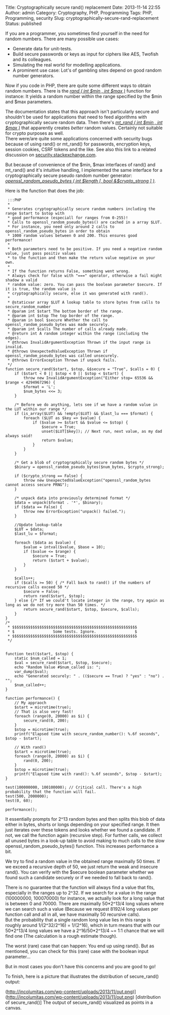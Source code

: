 Title: Cryptographically secure rand() replacement
Date: 2013-11-14 22:55
Author: admin
Category: Cryptography, PHP, Programming
Tags: PHP, Programming, security
Slug: cryptographically-secure-rand-replacement
Status: published

If you are a programmer, you sometimes find yourself in the need for
random numbers. There are many possible use cases:

-   Generate data for unit-tests.
-   Build secure passwords or keys as input for ciphers like AES,
    Twofish and its colleagues.
-   Simulating the real world for modelling applications.
-   A prominent use case: Lot's of gambling sites depend on good random
    number generators.

Now if you code in PHP, there are quite some different ways to obtain
random numbers. There is the [*rand ( int \$min , int \$max
)*](http://www.php.net/manual/en/function.rand.php "rand") function for
instance: It yields a random number within the range specified by the
\$min and \$max parameters.

The documentation states that this approach isn't particularly secure
and shouldn't be used for applications that need to feed algorithms with
cryptographically secure random data. Then there's [*mt\_rand ( int
\$min , int \$max )*](http://www.php.net/manual/en/function.mt-rand.php)
that apparently creates *better* random values. Certainly not suitable
for crypto purposes as well.  
There were/are quite some applications concerned with security bugs
because of using rand() or mt\_rand() for passwords, encryption keys,
session cookies, CSRF tokens and the like. See also this link to a
related discussion on
[security.stackexchange.com](http://security.stackexchange.com/questions/18033/how-insecure-are-phps-rand-functions).

But because of convenience of the \$min, \$max interfaces of rand() and
mt\_rand() and it's intuitive handling, I implemented the same interface
for a cryptographically secure pseudo random number generator:
[*openssl\_random\_pseudo\_bytes ( int \$length [, bool
&\$crypto\_strong ]
)*](http://www.php.net/manual/en/function.openssl-random-pseudo-bytes.php).

Here is the function that does the job:

     :::PHP
     * 
     * Generates cryptographically secure random numbers including the range $start to $stop with 
     * good performance (especiall for ranges from 0-255)!
     * Calls to openssl_random_pseudo_bytes() are cached in a array $LUT. 
     * For instance, you need only around 2 calls to openssl_random_pseudo_bytes in order to obtain 
     * 1000 random values between 0 and 200. This ensures good performance!
     *
     * Both parameters need to be positive. If you need a negative random value, just pass positiv values
     * to the function and then make the return value negative on your own.
     *
     * If the function returns False, something went wrong.
     * Always check for false with "===" operator, otherwise a fail might shadow a valid
     * random value: zero. You can pass the boolean parameter $secure. If it is true, the random value is
     * cryptographically secure, else it was generated with rand().
     * 
     * @staticvar array $LUT A lookup table to store bytes from calls to secure_random_number
     * @param int $start The bottom border of the range.
     * @param int $stop The top border of the range.
     * @param in bool $secure Whether the call to openssl_random_pseudo_bytes was made securely.
     * @param int $calls The number of calls already made.
     * @return int A random integer within the range (including the edges).
     * @throws InvalidArgumentException Thrown if the input range is invalid.
     * @throws UnexpectedValueException Thrown if openssl_random_pseudo_bytes was called unsecurely.
     * @throws ErrorException Thrown if unpack fails.
     */
    function secure_rand($start, $stop, &$secure = "True", $calls = 0) {
        if ($start < 0 || $stop < 0 || $stop < $start) {
            throw new InvalidArgumentException("Either stop= 65536 && $range < 4294967296) {
            $format = 'L';
            $num_bytes <<= 3;
        }
        
        /* Before we do anything, lets see if we have a random value in the LUT within our range */
        if (is_array($LUT) && !empty($LUT) && $last_lu === $format) {
            foreach ($LUT as $key => $value) {
                if ($value >= $start && $value <= $stop) {
                    $secure = True;
                    unset($LUT[$key]); // Next run, next value, as my dad always said!
                    return $value;
                }
            }
        }

        /* Get a blob of cryptographically secure random bytes */
        $binary = openssl_random_pseudo_bytes($num_bytes, $crypto_strong);

        if ($crypto_strong == False) {
            throw new UnexpectedValueException("openssl_random_bytes cannot access secure PRNG");
        }

        /* unpack data into previously determined format */
        $data = unpack($format . '*', $binary);
        if ($data == False) {
            throw new ErrorException("unpack() failed.");
        }

        //Update lookup-table
        $LUT = $data;
        $last_lu = $format;

        foreach ($data as $value) {
            $value = intval($value, $base = 10);
            if ($value <= $range) {
                $secure = True;
                return ($start + $value);
            }
        }

        $calls++;
        if ($calls >= 50) { /* Fall back to rand() if the numbers of recursive calls exceed 50 */
            $secure = False;
            return rand($start, $stop);
        } else {/* If we could't locate integer in the range, try again as long as we do not try more than 50 times. */
            return secure_rand($start, $stop, $secure, $calls);
        }
    }
    /*
     * $$$$$$$$$$$$$$$$$$$$$$$$$$$$$$$$$$$$$$$$$$$$$$$$$$$$$$$
     * $                 Some tests. Ignore.                 $
     * $$$$$$$$$$$$$$$$$$$$$$$$$$$$$$$$$$$$$$$$$$$$$$$$$$$$$$$
     */


    function test($start, $stop) {
        static $num_called = 1;
        $val = secure_rand($start, $stop, $secure);
        echo "Random Value #$num_called is: ";
        var_dump($val);
        echo "Generated securely: " . (($secure == True) ? "yes" : "no") . "";
        $num_called++;
    }

    function performance() {
        // My appraoch
        $start = microtime(true);
        // That is also very fast!
        foreach (range(0, 20000) as $i) {
            secure_rand(0, 200);
        }
        $stop = microtime(true);
        printf("Elapsed time with secure_random_number(): %.6f seconds", $stop - $start);
        
        // With rand()
        $start = microtime(true);
        foreach (range(0, 20000) as $i) {
            rand(0, 200);
        }
        $stop = microtime(true);
        printf("Elapsed time with rand(): %.6f seconds", $stop - $start);
    }

    test(100000000, 100100000); // Critical call. There's a high probability that the function will fail.
    test(500, 2000000);
    test(0, 60);

    performance();

It essentially prompts for 2\^13 random bytes and then splits this blob
of data either in bytes, shorts or longs depending on your specified
range. It then just iterates over these tokens and looks whether we
found a candidate. If not, we call the function again (recursive step).
For further calls, we collect all unused bytes in a look-up table to
avoid making to much calls to the slow openssl\_random\_pseudo\_bytes()
function. This increases performance a bit.

We try to find a random value in the obtained range maximally 50 times.
If we exceed a recursive depth of 50, we just return the weak and
insecure rand(). You can verify with the \$secure boolean parameter
whether we found such a candidate securely or if we needed to fall back
to rand().

There is no guarantee that the function will always find a value that
fits, especially in the ranges up to 2\^32. If we search for a value in
the range (100000000, 100070000) for instance, we actually look for a
long value that is between 0 and 70000. There are maximally 50\*2\^13/4
long values where we can search such a value (Because we request 8192/4
long values per function call and all in all, we have maximally 50
recursive calls).  
But the probability that a single random long value lies in this range
is roughly around 1/(2\^32/2\^16) = 1/(2\^16), which in turn means that
with our 50\*2\^13/4 long values we have a 2\^16/50\*2\^13/4 \~= 1:1
chance that we will find one (The calculation is a rough estimate
though).

The worst (rare) case that can happen: You end up using rand(). But as
mentioned, you can check for this (rare) case with the boolean input
parameter...

But in most cases you don't have this concerns and you are good to go!

To finish, here is a picture that illustrates the distribution of
secure\_rand() output:

(http://incolumitas.com/wp-content/uploads/2013/11/out.png)](http://incolumitas.com/wp-content/uploads/2013/11/out.png)
[distribution of secure\_rand()]
The output of secure\_rand() visualized as points in a canvas.
